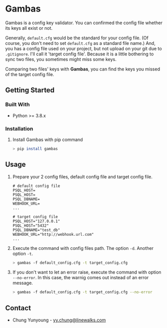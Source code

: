 # Gambas
Gambas is a config key validator. You can confirmed the config file whether its keys all exist or not.

Generally, `default.cfg` would be the standard for your config file. (Of course, you don't need to set `default.cfg` as a standard file name.) And, you has a config file used on your project, but not upload on your git due to `.gitignore`. I'll call it 'target config file'. Because it is a little bothering to sync two files, you sometimes might miss some keys.

Comparing two files' keys with **Gambas**, you can find the keys you missed of the target config file.

## Getting Started
### Built With
- Python >= 3.8.x

### Installation

1. Install Gambas with pip command
    ```sh
    > pip install gambas
    ```

## Usage

1. Prepare your 2 config files, default config file and target config file.
    ```
    # default config file
    PSQL_HOST=
    PSQL_HOST=
    PSQL_DBNAME=
    WEBHOOK_URL=
    ...
    ```
    ```
    # target config file
    PSQL_HOST="127.0.0.1"
    PSQL_HOST="5432"
    PSQL_DBNAME="test_db"
    WEBHOOK_URL="http://webhook.url.com"
    ...
    ```

2. Execute the command with config files path. The option `-d`. Another option `-t`.
    ```sh
    > gambas -f default_config.cfg -t target_config.cfg
    ```

3. If you don't want to let an error raise, execute the command with option `--no-error`. In this case, the warnig comes out instead of an error message.
    ```sh
    > gambas -f default_config.cfg -t target_config.cfg --no-error
    ```

## Contact
- Chung Yunyoung - yy.chung@linewalks.com
